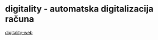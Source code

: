 # digitality - automatska digitalizacija računa

[digitality-web](digitality-frontend-ivory.vercel.app/)

